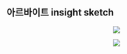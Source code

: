 ## 아르바이트 insight sketch

<p align="center">
  <img src="https://user-images.githubusercontent.com/39179946/209769404-f2cd47a9-a443-43ab-a608-b12745be98c1.jpg"/>
</p>


<p align="center">
  <img src="https://user-images.githubusercontent.com/39179946/209769408-19e7abb0-0156-4226-bfd1-00fffaa9ee53.jpg"/>
</p>
